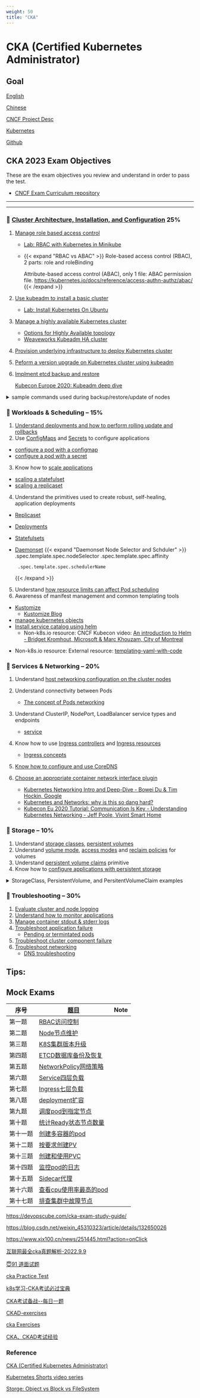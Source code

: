 ```yaml
---
weight: 50
title: "CKA"
---
```


# CKA (Certified Kubernetes Administrator)

## Goal

[English](https://training.linuxfoundation.org/certification/certified-kubernetes-administrator-cka/)

[Chinese](https://training.linuxfoundation.cn/certificates/1)

[CNCF Project Desc](https://www.cncf.io/projects/kubernetes/)

[Kubernetes](https://kubernetes.io/)

[Github](https://github.com/kubernetes/kubernetes)


## CKA 2023 Exam Objectives

These are the exam objectives you review and understand in order to pass the test.

* [CNCF Exam Curriculum repository ](https://github.com/cncf/curriculum)

--------------------------------------------------

--------------------------------------------------

### 🌈 [ Cluster Architecture, Installation, and Configuration](https://youtu.be/vS-wXo2qbPs) 25%

1. [Manage role based access control](https://kubernetes.io/docs/reference/access-authn-authz/rbac/)
    - [Lab: RBAC with Kubernetes in Minikube](https://medium.com/@HoussemDellai/rbac-with-kubernetes-in-minikube-4deed658ea7b)
    - {{< expand "RBAC vs ABAC" >}}
        Role-based access control (RBAC), 2 parts: role and roleBinding

        Attribute-based access control (ABAC), only 1 file: ABAC permission file.
        https://kubernetes.io/docs/reference/access-authn-authz/abac/
      {{< /expand >}}
1. [Use kubeadm to install a basic cluster](https://kubernetes.io/docs/setup/production-environment/tools/kubeadm/create-cluster-kubeadm/)
    - [Lab: Install Kubernetes On Ubuntu](https://phoenixnap.com/kb/install-kubernetes-on-ubuntu)
1. [Manage a highly available Kubernetes cluster](https://kubernetes.io/docs/setup/production-environment/tools/kubeadm/high-availability/)
    - [Options for Highly Available topology](https://kubernetes.io/docs/setup/production-environment/tools/kubeadm/ha-topology/)
    - [Weaveworks Kubeadm HA cluster](https://www.weave.works/blog/running-highly-available-clusters-with-kubeadm)
1. [Provision underlying infrastructure to deploy Kubernetes cluster](https://kubernetes.io/docs/setup/production-environment/tools/kubeadm/install-kubeadm/)
1. [Peform a version upgrade on Kubernetes cluster using kubeadm](https://kubernetes.io/docs/reference/setup-tools/kubeadm/kubeadm-upgrade/)
1. [Implment etcd backup and restore](https://kubernetes.io/docs/tasks/administer-cluster/configure-upgrade-etcd/#backing-up-an-etcd-cluster)

    [Kubecon Europe 2020: Kubeadm deep dive](https://youtu.be/DhsFfNSIrQ4)
  <details>
  <summary> sample commands used during backup/restore/update of nodes </summary>
  <p>

  ```
  #etcd backup and restore brief
  export ETCDCTL_API=3  # needed to specify etcd api versions, not sure if it is needed anylonger with k8s 1.19+ 
  etcdctl snapshot save -h   #find save options
  etcdctl snapshot restore -h  #find restore options

  ## possible example of save, options will change depending on cluster context, as TLS is used need to give ca,crt, and key paths
  etcdctl snapshot save /backup/snapshot.db  --cert=/etc/kubernetes/pki/etcd/server.crt  --key=/etc/kubernetes/pki/etcd/server.key --      cacert=/etc/kubernetes/pki/etcd/ca.crt


  # evicting pods/nodes and bringing back node back to cluster
  kubectl drain  <node># to drain a node
  kubectl uncordon  <node> # to return a node after updates back to the cluster from unscheduled state to Ready
  kubectl cordon  <node>   # to not schedule new pods on a node

  #backup/restore the cluster (e.g. the state of the cluster in etcd)


  # upgrade kubernetes worker node
  kubectl drain <node>
  apt-get upgrade -y kubeadm=<k8s-version-to-upgrade>
  apt-get upgrade -y kubelet=<k8s-version-to-upgrade>
  kubeadm upgrade node config --kubelet-version <k8s-version-to-upgrade>
  systemctl restart kubelet
  kubectl uncordon <node>


  #kubeadm upgrade steps
  kubeadm upgrade plan
  kubeadm upgrade apply

  ```

  </p>
  </details> 

### 🌈 Workloads & Scheduling – 15%

1. [Understand deployments and how to perform rolling update and rollbacks](https://kubernetes.io/docs/concepts/workloads/controllers/deployment/)
2. Use [ConfigMaps](https://kubernetes.io/docs/concepts/configuration/configmap/) and [Secrets](https://kubernetes.io/docs/concepts/configuration/secret/) to configure applications
  - [configure a pod with a configmap](https://kubernetes.io/docs/tasks/configure-pod-container/configure-pod-configmap/)
  - [configure a pod with a secret](https://kubernetes.io/docs/tasks/inject-data-application/distribute-credentials-secure/)
3. Know how to [scale applications](https://kubernetes.io/docs/concepts/workloads/controllers/deployment/#scaling-a-deployment)
  - [scaling a statefulset](https://kubernetes.io/docs/tasks/run-application/scale-stateful-set/)
  - [scaling a replicaset](https://kubernetes.io/docs/concepts/workloads/controllers/replicaset/#scaling-a-replicaset)
4. Understand the primitives used to create robust, self-healing, application deployments
 - [Replicaset](https://kubernetes.io/docs/concepts/workloads/controllers/replicaset/)
 - [Deployments](https://kubernetes.io/docs/concepts/workloads/controllers/deployment/)
 - [Statefulsets](https://kubernetes.io/docs/concepts/workloads/controllers/statefulset/)
 - [Daemonset](https://kubernetes.io/docs/concepts/workloads/controllers/daemonset/)
      {{< expand "Daemonset Node Selector and Schduler" >}}
        .spec.template.spec.nodeSelector
        .spec.template.spec.affinity

        .spec.template.spec.schedulerName
      {{< /expand >}}
5. Understand [how resource limits can affect Pod scheduling](https://kubernetes.io/docs/concepts/configuration/manage-resources-containers/#how-pods-with-resource-requests-are-scheduled)
6. Awareness of manifest management and common templating tools
  * [Kustomize](https://kubernetes.io/docs/tasks/manage-kubernetes-objects/kustomization/)
    - [Kustomize Blog](https://kubernetes.io/blog/2018/05/29/introducing-kustomize-template-free-configuration-customization-for-kubernetes/)
  * [manage kubernetes objects](https://kubernetes.io/docs/tasks/manage-kubernetes-objects/)
  * [Install service catalog using helm](https://kubernetes.io/docs/tasks/service-catalog/install-service-catalog-using-helm/)
    - Non-k8s.io resource: CNCF Kubecon video: [An introduction to Helm - Bridget Kromhout, Microsoft & Marc Khouzam, City of Montreal](https://youtu.be/x2w6T0sE50w?list=PLj6h78yzYM2O1wlsM-Ma-RYhfT5LKq0XC)
   - Non-k8s.io resource: External resource: [templating-yaml-with-code](https://learnk8s.io/templating-yaml-with-code)

### 🌈 Services & Networking – 20% 

1. Understand [host networking configuration on the cluster nodes](https://kubernetes.io/docs/concepts/cluster-administration/networking/)
2. Understand connectivity between Pods
    - [The concept of Pods networking](https://kubernetes.io/docs/concepts/workloads/pods/#pod-networking)
3. Understand ClusterIP, NodePort, LoadBalancer service types and endpoints
    - [service](https://kubernetes.io/docs/concepts/services-networking/service/)
4. Know how to use [Ingress controllers](https://kubernetes.io/docs/concepts/services-networking/ingress-controllers/) and [Ingress resources](https://kubernetes.io/docs/concepts/services-networking/ingress/#the-ingress-resource)
    - [Ingress concepts](https://kubernetes.io/docs/concepts/services-networking/ingress/)
5. [Know how to configure and use CoreDNS](https://kubernetes.io/docs/tasks/administer-cluster/dns-custom-nameservers/)
6. [Choose an appropriate container network interface plugin](https://kubernetes.io/docs/setup/production-environment/tools/kubeadm/create-cluster-kubeadm/#pod-network)

    - [Kubernetes Networking Intro and Deep-Dive - Bowei Du & Tim Hockin, Google](https://youtu.be/tq9ng_Nz9j8)
    - [Kubernetes and Networks: why is this so dang hard?](https://youtu.be/xB190-yyJnY?t=241)
    - [Kubecon Eu 2020 Tutorial: Communication Is Key - Understanding Kubernetes Networking - Jeff Poole, Vivint Smart Home](https://youtu.be/InZVNuKY5GY?list=PLj6h78yzYM2O1wlsM-Ma-RYhfT5LKq0XC)


### 🌈 Storage – 10%

1. Understand [storage classes](https://kubernetes.io/docs/concepts/storage/storage-classes/), [persistent volumes](https://kubernetes.io/docs/concepts/storage/persistent-volumes/)
1. Understand [volume mode](https://kubernetes.io/docs/concepts/storage/persistent-volumes/#volume-mode), [access modes](https://kubernetes.io/docs/concepts/storage/persistent-volumes/#access-modes) and [reclaim policies](https://kubernetes.io/docs/concepts/storage/persistent-volumes/#reclaim-policy) for volumes
1. Understand [persistent volume claims](https://kubernetes.io/docs/concepts/storage/persistent-volumes/#persistentvolumeclaims) primitive
1. Know how to [configure applications with persistent storage](https://kubernetes.io/docs/tasks/configure-pod-container/configure-volume-storage/)

  <details>
  <summary> StorageClass, PersistentVolume, and PersitentVolumeClaim examples </summary>
  <p>

  ```
  #### Storage Class example
  #

  #### Persistent Volume Claim example
  #
  kind: PersistentVolumeClaim
  apiVersion: v1
  metadata:
    name: local-pvc
  spec:
    accessModes:
    - ReadWriteOnce
    storageClassName: local-storage-sc
    resources:
      requests:
        storage: 100Mi

  ## Persistent Volume example
  #
  apiVersion: v1
  kind: PersistentVolume
  metadata:
    name: local-pv
  spec:
    accessModes:
    - ReadWriteOnce
    capacity:
      storage: 200Mi
    local:
      path: /data/pv/disk021
    persistentVolumeReclaimPolicy: Retain
    storageClassName: local-storage-sc
    volumeMode: Filesystem
  
  ###  Pod using the pvc
  #
  apiVersion: v1
  kind: Pod
  metadata:
    name: nginx
    labels:
      name: nginx
  spec:
    containers:
    - name: nginx
      image: nginx
      volumeMounts:
        - name: local-persistent-storage
          mountPath: /var/www/html
    volumes:
      - name: local-persistent-storage
        persistentVolumeClaim:
          claimName: local-pvc
  ```

  </p>
  </details> 

### 🌈 Troubleshooting – 30%

1. [Evaluate cluster and node logging](https://kubernetes.io/docs/concepts/cluster-administration/logging/)
1. [Understand how to monitor applications](https://kubernetes.io/docs/tasks/debug-application-cluster/resource-usage-monitoring/)
1. [Manage container stdout & stderr logs](https://kubernetes.io/docs/concepts/cluster-administration/logging/#logging-at-the-node-level)
1. [Troubleshoot application failure](https://kubernetes.io/docs/tasks/debug-application-cluster/debug-application/)
   - [Pending or termintated pods](https://kubernetes.io/docs/concepts/configuration/manage-resources-containers/#troubleshooting)
1. [Troubleshoot cluster component failure](https://kubernetes.io/docs/tasks/debug-application-cluster/debug-cluster/)
1. [Troubleshoot networking](https://kubernetes.io/docs/tasks/debug-application-cluster/debug-cluster/)
   - [DNS troubleshooting](https://kubernetes.io/docs/tasks/administer-cluster/dns-debugging-resolution/)


## Tips:


## Mock Exams
| 序号| [题目](https://blog.csdn.net/u014481728/article/details/133421594) | Note |
| --------          | -------- | -------  | 
| 第一题   |		[ RBAC访问控制	](https://blog.csdn.net/u014481728/article/details/133419851)			      |     |
| 第二题   |		[ Node节点维护	](https://blog.csdn.net/u014481728/article/details/133420018)			                                      |     |		
| 第三题   |		[ K8S集群版本升级	](https://blog.csdn.net/u014481728/article/details/133420130)			     |     |		
| 第四题   |		[ ETCD数据库备份及恢复	](https://blog.csdn.net/u014481728/article/details/133420272)		 |	    |
| 第五题   |		[ NetworkPolicy网络策略	](https://blog.csdn.net/u014481728/article/details/133420363)	  |     |
| 第六题   |		[ Service四层负载	](https://blog.csdn.net/u014481728/article/details/133420463)			    |     |
| 第七题   |		[ Ingress七层负载	](https://blog.csdn.net/u014481728/article/details/133421265)			    |     |
| 第八题   |		[ deployment扩容	](https://blog.csdn.net/u014481728/article/details/133421353)			   |     |
| 第九题   |		[ 调度pod到指定节点	](https://blog.csdn.net/u014481728/article/details/133421425)		     |     |
| 第十题   |		[ 统计Ready状态节点数量	](https://blog.csdn.net/u014481728/article/details/133421448)	   |     |
| 第十一题 |		[ 创建多容器的pod	](https://blog.csdn.net/u014481728/article/details/133421471)			     |     |
| 第十二题 |		[ 按要求创建PV	](https://blog.csdn.net/u014481728/article/details/133421487)			      |     |
| 第十三题 |		[ 创建和使用PVC	](https://blog.csdn.net/u014481728/article/details/133421530)			      |     |
| 第十四题 |		[ 监控pod的日志	](https://blog.csdn.net/u014481728/article/details/133421557)			      |     |
| 第十五题 |		[ Sidecar代理	](https://blog.csdn.net/u014481728/article/details/133421561)			       |     |
| 第十六题 |		[ 查看cpu使用率最高的pod	](https://blog.csdn.net/u014481728/article/details/133421578)	 |     |
| 第十七题 |		[ 排查集群中故障节点	](https://blog.csdn.net/u014481728/article/details/133421584)		   |     |


https://devopscube.com/cka-exam-study-guide/

https://blog.csdn.net/weixin_45310323/article/details/132650026

https://www.xjx100.cn/news/251445.html?action=onClick

[互联网最全cka真题解析-2022.9.9](https://zhuanlan.zhihu.com/p/564737349)

[😇91 道面试题](https://github.com/0voice/k8s_awesome_document#91-%E9%81%93%E9%9D%A2%E8%AF%95%E9%A2%98)

[cka Practice Test](https://github.com/krzko/awesome-cka#-practice-test)

[k8s学习-CKA考试必过宝典](https://blog.csdn.net/lady_killer9/article/details/126559782)

[CKA考试备战--每日一题](https://kuboard.cn/t/cka/daily.html)

[CKAD-exercises](https://github.com/dgkanatsios/CKAD-exercises)

[cka Exercises](https://gist.github.com/Appletone/fe95252d03378ce2d0c6cc200e4eadad)

[CKA、CKAD考试经验](https://github.com/yuyicai/cka-ckad-exam-experience)




### Reference

[CKA (Certified Kubernetes Administrator)](https://training.linuxfoundation.cn/certificates/1)

[Kubernetes Shorts video series](https://www.youtube.com/playlist?list=PLy0Gle4XyvbGhGpX0CXAuiEsfL-MD-rND)

[Storge: Object vs Block vs FileSystem](https://aws.amazon.com/compare/the-difference-between-block-file-object-storage/)

[]()

[]()

[]()

[]()

[]()

[]()

[]()

[]()

[]()

[]()

[]()

[]()

[]()

[]()

[]()

[]()

[]()

[]()

[]()

[]()

[]()

[]()

[]()

[]()

[]()

[]()
